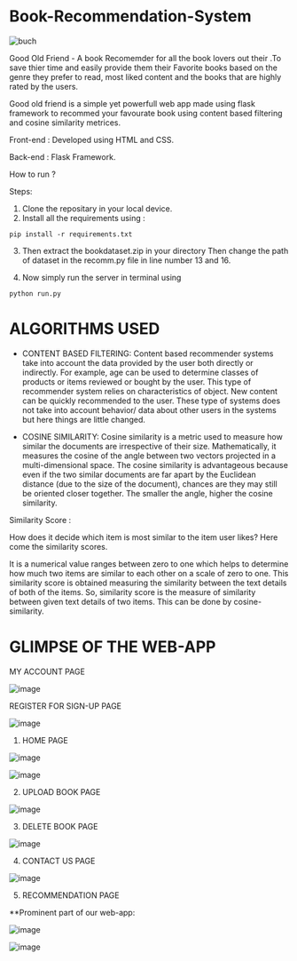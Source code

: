 # Book-Recommendation-System

![buch](https://user-images.githubusercontent.com/80577092/170884683-22ae4009-6efd-4cc2-afcf-055ed43a802c.png)


Good Old Friend - A book Recomemder for all the book lovers out their .To save thier time and easily provide them their Favorite books based on the genre they prefer to read, most liked content and the books that are highly rated by the users.

Good old friend is a simple yet powerfull web app made using flask framework to recommed your favourate book using content based filtering and cosine similarity metrices.

Front-end : Developed using HTML and CSS.

Back-end : Flask Framework.

How to run ?

Steps:

1. Clone the repositary in your local device.
2. Install all the requirements using :

`pip install -r requirements.txt`

3. Then extract the bookdataset.zip in your directory 
 Then change the path of dataset in the recomm.py file in line number 13 and 16.

4. Now simply run the server in terminal using
  
`python run.py`

# ALGORITHMS USED

* CONTENT BASED FILTERING:
Content based recommender systems take into account the data provided by the user both directly or indirectly. For example, age can be used to determine classes of products or items reviewed or bought by the user. This type of recommender system relies on characteristics of object. New content can be quickly recommended to the user. These type of systems does not take into account behavior/ data about other users in the systems but here things are little changed.

* COSINE SIMILARITY:
Cosine similarity is a metric used to measure how similar the documents are irrespective of their size. Mathematically, it measures the cosine of the angle between two vectors projected in a multi-dimensional space. The cosine similarity is advantageous because even if the two similar documents are far apart by the Euclidean distance (due to the size of the document), chances are they may still be oriented closer together. The smaller the angle, higher the cosine similarity.

Similarity Score :

How does it decide which item is most similar to the item user likes? Here come the similarity scores.

It is a numerical value ranges between zero to one which helps to determine how much two items are similar to each other on a scale of zero to one. This similarity score is obtained measuring the similarity between the text details of both of the items. So, similarity score is the measure of similarity between given text details of two items. This can be done by cosine-similarity.

# GLIMPSE OF THE WEB-APP

MY ACCOUNT PAGE 

![image](https://github.com/user-attachments/assets/fc125070-6193-41b9-963e-8fc84edab559)

REGISTER FOR SIGN-UP PAGE

![image](https://github.com/user-attachments/assets/cc7a4676-739d-4e0f-9ecb-66e76a6ee5ea)


1. HOME PAGE

![image](https://github.com/user-attachments/assets/1bf86b20-dd00-438e-9f60-7de07f0aa9f9)


![image](https://github.com/user-attachments/assets/fc74dbfb-7278-4ecb-8327-64aac634b624)


2. UPLOAD BOOK PAGE

![image](https://github.com/user-attachments/assets/5e8f3332-ec85-46bf-aa89-a2f8ac0ab46e)

3. DELETE BOOK PAGE

![image](https://github.com/user-attachments/assets/f163f948-e633-4e19-b0af-6ffc9356e1d6)

4. CONTACT US PAGE

![image](https://github.com/user-attachments/assets/b658a21d-df50-4e9b-9d4b-0b972476bb9c)


5. RECOMMENDATION PAGE 

**Prominent part of our web-app:

![image](https://github.com/user-attachments/assets/c3ca3aba-500e-4743-97fb-225682df1b58)

![image](https://github.com/user-attachments/assets/9d1e6dd9-4308-49dd-9803-35f3682edf6d)




 
